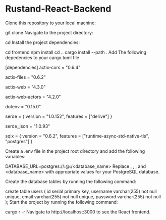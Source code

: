 # Rustand-React-Backend

Clone this repository to your local machine:

git clone
Navigate to the project directory:

cd <repository-name>
Install the project dependencies:

cd frontend
npm install
cd ..
cargo install --path .
Add The following depedencies to your cargo.toml file

[dependencies]
actix-cors = "0.6.4"
    
    
actix-files = "0.6.2"
    
actix-web = "4.3.0"
    
actix-web-actors = "4.2.0"
    
dotenv = "0.15.0"
    
serde = { version = "1.0.152", features = ["derive"] }
    
serde_json = "1.0.93"
    
sqlx = { version = "0.6.2", features = ["runtime-async-std-native-tls", "postgres"] }

Create a .env file in the project root directory and add the following variables:

DATABASE_URL=postgres://<username>:<password>@<host>:<port>/<database_name>
Replace <username>, <password>, <host>, <port> and <database_name> with appropriate values for your PostgreSQL database.

Create the database tables by running the following command:

create table users (
    id serial primary key,
    username varchar(255) not null unique,
    email varchar(255) not null unique,
    password varchar(255) not null
);
Start the project by running the following command:

cargo r -r
Navigate to http://localhost:3000 to see the React frontend.
